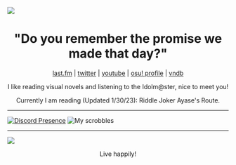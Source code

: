 <img src="https://user-images.githubusercontent.com/30357859/215688148-2124a259-6be0-4caa-a932-18b4fbefc473.png" align=center></img>
<h1 align=center>"Do you remember the promise we made that day?"</h1>

<p align=center><a href="https://www.last.fm/user/notcv6">last.fm</a> | <a href="https://twitter.com/notcv6">twitter</a> | <a href="https://www.youtube.com/channel/UCvolVeQfO8Qgvx2xtx64Rfw">youtube</a> | <a href="https://osu.ppy.sh/users/13099067">osu! profile</a> | <a href="https://vndb.org/u196018/ulist?vnlist=1">vndb</a>

<p align=center>I like reading visual novels and listening to the Idolm@ster, nice to meet you!</p>
<p align=center>Currently I am reading (Updated 1/30/23): Riddle Joker Ayase's Route.</p>

___

[![Discord Presence](https://lanyard.cnrad.dev/api/193823353943883786)](https://discord.com/users/193823353943883786)
![My scrobbles](https://lastfm-recently-played.vercel.app/api?user=notcv6)

___

<img src="https://user-images.githubusercontent.com/30357859/215688931-3257c32f-3fb5-4509-8b81-75ec73ee8425.jpg" align=center></img>

<p align=center>Live happily!</p>

<!--
**notcv6/notcv6** is a ✨ _special_ ✨ repository because its `README.md` (this file) appears on your GitHub profile.
Here are some ideas to get you started:
- 🔭 I’m currently working on ...
- 🌱 I’m currently learning ...
- 👯 I’m looking to collaborate on ...
- 🤔 I’m looking for help with ...
- 💬 Ask me about ...
- 📫 How to reach me: ...
- 😄 Pronouns: ...
- ⚡ Fun fact: ...
-->
